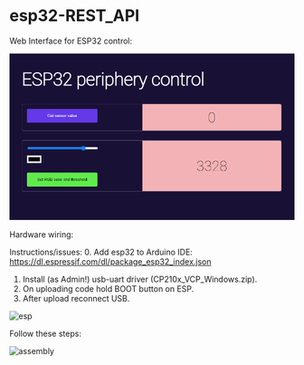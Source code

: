 # esp32-REST_API

Web Interface for ESP32 control:

![web](web_interface.PNG)


Hardware wiring:

Instructions/issues:
0. Add esp32 to Arduino IDE: https://dl.espressif.com/dl/package_esp32_index.json
1. Install (as Admin!) usb-uart driver (CP210x_VCP_Windows.zip).
2. On uploading code hold BOOT button on ESP.
3. After upload reconnect USB.


![esp](esp.jpg)

Follow these steps:

![assembly](https://user-images.githubusercontent.com/85460283/201080956-31c3de98-9f4a-4742-a599-b3c4abbf8113.png)
